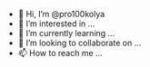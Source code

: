 - 👋 Hi, I’m @pro100kolya
- 👀 I’m interested in ...
- 🌱 I’m currently learning ...
- 💞️ I’m looking to collaborate on ...
- 📫 How to reach me ...

<!---
pro100kolya/pro100kolya is a ✨ special ✨ repository because its `README.md` (this file) appears on your GitHub profile.
You can click the Preview link to take a look at your changes.
--->
